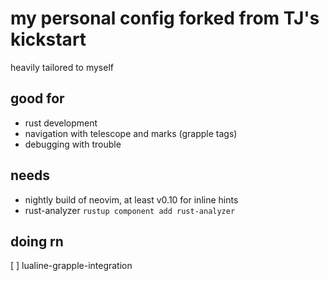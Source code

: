 # my personal config forked from TJ's kickstart

heavily tailored to myself

## good for

- rust development
- navigation with telescope and marks (grapple tags)
- debugging with trouble

## needs

- nightly build of neovim, at least v0.10 for inline hints
- rust-analyzer ```rustup component add rust-analyzer```

## doing rn

[ ] lualine-grapple-integration
